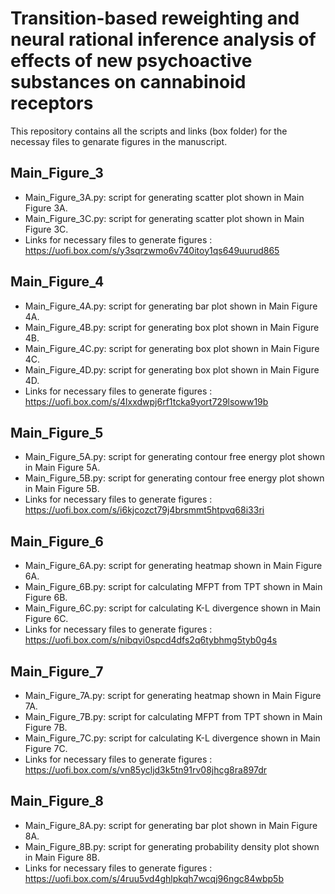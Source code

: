 # Transition-based reweighting and neural rational inference analysis of effects of new psychoactive substances on cannabinoid receptors

This repository contains all the scripts and links (box folder) for the necessay files to genarate figures in the manuscript.

## Main_Figure_3
- Main_Figure_3A.py: script for generating scatter plot shown in Main Figure 3A. 
- Main_Figure_3C.py: script for generating scatter plot shown in Main Figure 3C. 
- Links for necessary files to generate figures : https://uofi.box.com/s/y3sqrzwmo6v740itoy1qs649uurud865


## Main_Figure_4
- Main_Figure_4A.py: script for generating bar plot shown in Main Figure 4A.
- Main_Figure_4B.py: script for generating box plot shown in Main Figure 4B.
- Main_Figure_4C.py: script for generating box plot shown in Main Figure 4C.
- Main_Figure_4D.py: script for generating box plot shown in Main Figure 4D.
- Links for necessary files to generate figures : https://uofi.box.com/s/4lxxdwpj6rf1tcka9yort729lsoww19b

## Main_Figure_5
- Main_Figure_5A.py: script for generating contour free energy plot shown in Main Figure 5A. 
- Main_Figure_5B.py: script for generating contour free energy plot shown in Main Figure 5B. 
- Links for necessary files to generate figures : https://uofi.box.com/s/i6kjcozct79j4brsmmt5htpvq68i33ri

## Main_Figure_6
- Main_Figure_6A.py: script for generating heatmap shown in Main Figure 6A. 
- Main_Figure_6B.py: script for calculating MFPT from TPT shown in Main Figure 6B.
- Main_Figure_6C.py: script for calculating K-L divergence shown in Main Figure 6C.
- Links for necessary files to generate figures : https://uofi.box.com/s/nibqvi0spcd4dfs2q6tybhmg5tyb0g4s

## Main_Figure_7
- Main_Figure_7A.py: script for generating heatmap shown in Main Figure 7A. 
- Main_Figure_7B.py: script for calculating MFPT from TPT shown in Main Figure 7B.
- Main_Figure_7C.py: script for calculating K-L divergence shown in Main Figure 7C.
- Links for necessary files to generate figures : https://uofi.box.com/s/vn85ycljd3k5tn91rv08jhcg8ra897dr

## Main_Figure_8
- Main_Figure_8A.py: script for generating bar plot shown in Main Figure 8A. 
- Main_Figure_8B.py: script for generating probability density plot shown in Main Figure 8B.
- Links for necessary files to generate figures : https://uofi.box.com/s/4ruu5vd4ghlpkqh7wcqj96ngc84wbp5b
